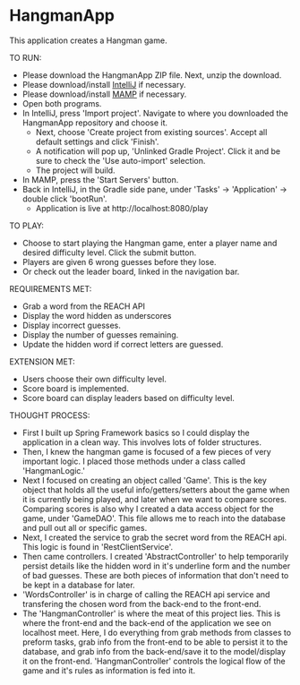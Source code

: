 # HangmanApp

This application creates a Hangman game.

TO RUN:
- Please download the HangmanApp ZIP file. Next, unzip the download.
- Please download/install [IntelliJ](https://www.jetbrains.com/idea/download/) if necessary.
- Please download/install [MAMP](https://www.mamp.info/en/downloads/) if necessary.
- Open both programs.
- In IntelliJ, press 'Import project'. Navigate to where you downloaded the HangmanApp repository and choose it.
  - Next, choose 'Create project from existing sources'. Accept all default settings and click 'Finish'.
  - A notification will pop up, 'Unlinked Gradle Project'. Click it and be sure to check the 'Use auto-import' selection.
  - The project will build. 
- In MAMP, press the 'Start Servers' button.
- Back in IntelliJ, in the Gradle side pane, under 'Tasks' -> 'Application' -> double click 'bootRun'.
  - Application is live at http://localhost:8080/play

TO PLAY:
- Choose to start playing the Hangman game, enter a player name and desired difficulty level. Click the submit button.
- Players are given 6 wrong guesses before they lose.
- Or check out the leader board, linked in the navigation bar.

REQUIREMENTS MET:
- Grab a word from the REACH API
- Display the word hidden as underscores
- Display incorrect guesses.
- Display the number of guesses remaining.
- Update the hidden word if correct letters are guessed.

EXTENSION MET:
- Users choose their own difficulty level.
- Score board is implemented.
- Score board can display leaders based on difficulty level.


THOUGHT PROCESS:
- First I built up Spring Framework basics so I could display the application in a clean way. This involves lots of
folder structures.
- Then, I knew the hangman game is focused of a few pieces of very important logic. I placed those methods under a
class called 'HangmanLogic.'
- Next I focused on creating an object called 'Game'. This is the key object that holds all the useful
info/getters/setters about the game when it is currently being played, and later when we want to compare scores.
Comparing scores is also why I created a data access object for the game, under 'GameDAO'. This file allows me to
reach into the database and pull out all or specific games.
- Next, I created the service to grab the secret word from the REACH api. This logic is found in 'RestClientService'.
- Then came controllers. I created 'AbstractController' to help temporarily persist details like the hidden word in
it's underline form and the number of bad guesses. These are both pieces of information that don't need to be kept in
a database for later.
- 'WordsController' is in charge of calling the REACH api service and transfering the chosen word from the back-end
to the front-end.
- The 'HangmanController' is where the meat of this project lies. This is where the front-end and the back-end of
the application we see on localhost meet. Here, I do everything from grab methods from classes to preform tasks,
grab info from the front-end to be able to persist it to the database, and grab info from the back-end/save it to
the model/display it on the front-end. 'HangmanController' controls the logical flow of the game and it's rules
as information is fed into it.




